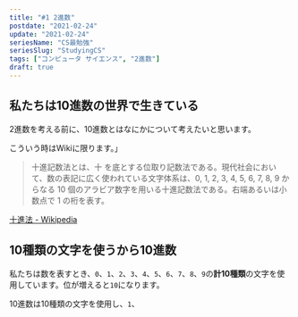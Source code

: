 ```yaml
---
title: "#1 2進数"
postdate: "2021-02-24"
update: "2021-02-24"
seriesName: "CS最勉強"
seriesSlug: "StudyingCS"
tags: ["コンピュータ サイエンス", "2進数"]
draft: true
---
```


## 私たちは10進数の世界で生きている

2進数を考える前に、10進数とはなにかについて考えたいと思います。

こういう時はWikiに限ります。」

>十進記数法とは、十 を底とする位取り記数法である。現代社会において、数の表記に広く使われている文字体系は、0, 1, 2, 3, 4, 5, 6, 7, 8, 9 からなる 10 個のアラビア数字を用いる十進記数法である。右端あるいは小数点で 1 の桁を表す。

[十進法 - Wikipedia](view-source:https://ja.wikipedia.org/wiki/%E5%8D%81%E9%80%B2%E6%B3%95)

## 10種類の文字を使うから10進数

私たちは数を表すとき、`0`、`1`、`2`、`3`、`4`、`5`、`6`、`7`、`8`、`9`の**計10種類**の文字を使用しています。位が増えると`10`になります。

10進数は10種類の文字を使用し、`1`、



